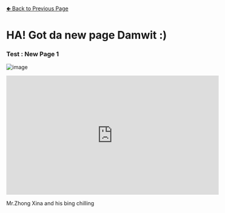 [🢀 Back to Previous Page](./)

# HA! Got da new page Damwit :)

### Test : New Page 1


![image](https://user-images.githubusercontent.com/109336369/180613826-46948669-e533-4734-886c-b29c46bdbba9.png)

<iframe width="560" height="315" src="https://www.youtube.com/embed/KH_XIt-hm2Y?autoplay=1" title="冰淇淋" frameborder="0" allow="accelerometer; autoplay; clipboard-write; encrypted-media; gyroscope; picture-in-picture" allowfullscreen></iframe>

Mr.Zhong Xina and his bing chilling

